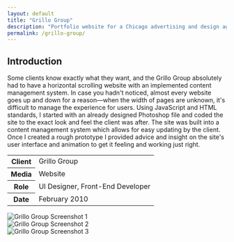 ```yaml
---
layout: default
title: "Grillo Group"
description: "Portfolio website for a Chicago advertising and design agency"
permalink: /grillo-group/
---
```


<section>
	<h2 class="visually-hidden">Introduction</h2>
	<div>
		<p>Some clients know exactly what they want, and the Grillo Group absolutely had to have a horizontal scrolling website with an implemented content management system. In case you hadn't noticed, almost every website goes up and down for a reason&mdash;when the width of pages are unknown, it's difficult to manage the experience for users. Using JavaScript and HTML standards, I started with an already designed Photoshop file and coded the site to the exact look and feel the client was after. The site was built into a content management system which allows for easy updating by the client. Once I created a rough prototype I provided advice and insight on the site's user interface and animation to get it feeling and working just right.</p>
	</div>
	<div>
		<table>
			<tbody>
				<tr>
					<th>Client</th>
					<td>Grillo Group</td>
				</tr>
				<tr>
					<th>Media</th>
					<td>Website</td>
				</tr>
				<tr>
					<th>Role</th>
					<td>UI Designer, Front-End Developer</td>
				</tr>
				<tr>
					<th>Date</th>
					<td>February 2010</td>
				</tr>
			</tbody>
		</table>
	</div>
</section>
<section>
	<div class="span-2">
		<img src="https://jessetrippe-cdn-173419.appspot.com/grillo-1.png" alt="Grillo Group Screenshot 1">
	</div>
	<div>
		<img src="https://jessetrippe-cdn-173419.appspot.com/grillo-2.png" alt="Grillo Group Screenshot 2">
	</div>
	<div>
		<img src="https://jessetrippe-cdn-173419.appspot.com/grillo-3.png" alt="Grillo Group Screenshot 3">
	</div>
</section>
